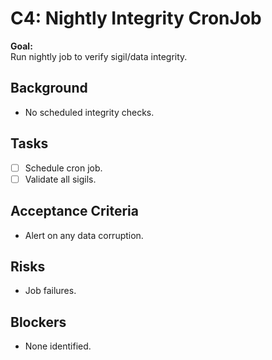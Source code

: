 # C4: Nightly Integrity CronJob

**Goal:**  
Run nightly job to verify sigil/data integrity.

## Background
- No scheduled integrity checks.

## Tasks
- [ ] Schedule cron job.
- [ ] Validate all sigils.

## Acceptance Criteria
- Alert on any data corruption.

## Risks
- Job failures.

## Blockers
- None identified.